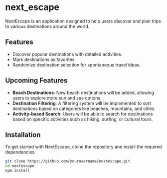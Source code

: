 # next_escape
NextEscape is an application designed to help users discover and plan trips to various destinations around the world. 

## Features

- Discover popular destinations with detailed activities.
- Mark destinations as favorites.
- Randomize destination selection for spontaneous travel ideas.

## Upcoming Features

- **Beach Destinations**: New beach destinations will be added, allowing users to explore more sun and sea options.
- **Destination Filtering**: A filtering system will be implemented to sort destinations based on categories like beaches, mountains, and cities.
- **Activity-based Search**: Users will be able to search for destinations based on specific activities such as hiking, surfing, or cultural tours.

## Installation

To get started with NextEscape, clone the repository and install the required dependencies:

```bash
git clone https://github.com/yourusername/nextescape.git
cd nextescape
npm install
